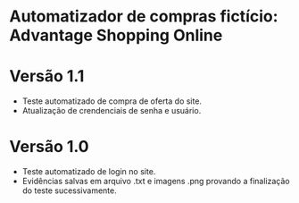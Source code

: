# Automatizador de compras fictício: Advantage Shopping Online

# Versão 1.1
  - Teste automatizado de compra de oferta do site.
  - Atualização de crendenciais de senha e usuário.

# Versão 1.0

  - Teste automatizado de login no site.
  - Evidências salvas em arquivo .txt e imagens .png provando a finalização do teste sucessivamente.
